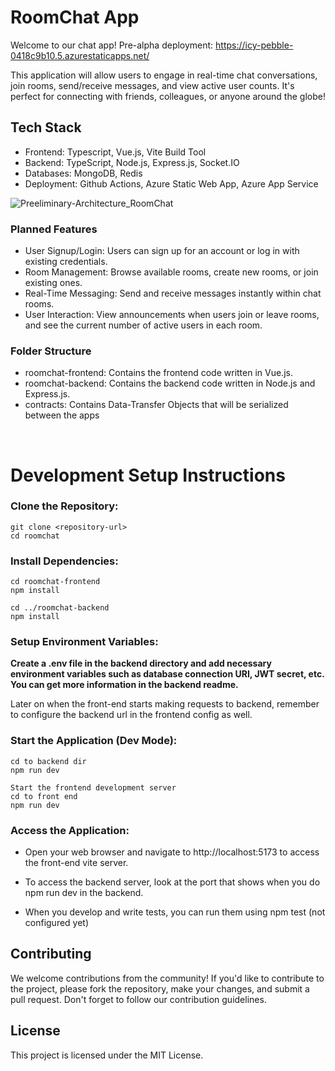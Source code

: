 # RoomChat App
Welcome to our chat app! Pre-alpha deployment: https://icy-pebble-0418c9b10.5.azurestaticapps.net/

This application will allow users to engage in real-time chat conversations, join rooms, send/receive messages, and view active user counts. It's perfect for connecting with friends, colleagues, or anyone around the globe!


## Tech Stack
- Frontend: Typescript, Vue.js, Vite Build Tool
- Backend: TypeScript, Node.js, Express.js, Socket.IO
- Databases: MongoDB, Redis
- Deployment: Github Actions, Azure Static Web App, Azure App Service

![Preeliminary-Architecture_RoomChat](https://github.com/CODE-MNA/RoomChat/assets/97069432/5d3ff792-d433-475e-a75c-21d057853ed9)


### Planned Features
- User Signup/Login: Users can sign up for an account or log in with existing credentials.
- Room Management: Browse available rooms, create new rooms, or join existing ones.
- Real-Time Messaging: Send and receive messages instantly within chat rooms.
- User Interaction: View announcements when users join or leave rooms, and see the current number of active users in each room.

### Folder Structure
- roomchat-frontend: Contains the frontend code written in Vue.js.
- roomchat-backend: Contains the backend code written in Node.js and Express.js.
- contracts: Contains Data-Transfer Objects that will be serialized between the apps
<br/>



# Development Setup Instructions
### Clone the Repository:

```
git clone <repository-url>
cd roomchat
```
### Install Dependencies:
```
cd roomchat-frontend
npm install
```
```
cd ../roomchat-backend
npm install
```
### Setup Environment Variables:

<b>Create a .env file in the backend directory and add necessary environment variables such as database connection URI, JWT secret, etc. You can get more information in the backend readme.</b>

Later on when the front-end starts making requests to backend, remember
to configure the backend url in the frontend config as well.

### Start the Application (Dev Mode):

```
cd to backend dir
npm run dev
```

```
Start the frontend development server
cd to front end
npm run dev
```

### Access the Application:

- Open your web browser and navigate to http://localhost:5173 to access the front-end vite server. 
- To access the backend server, look at the port that shows when you do npm run dev in the backend. 

- When you develop and write tests, you can run them using npm test (not configured yet)

## Contributing
We welcome contributions from the community! If you'd like to contribute to the project, please fork the repository, make your changes, and submit a pull request. Don't forget to follow our contribution guidelines.

## License
This project is licensed under the MIT License.


